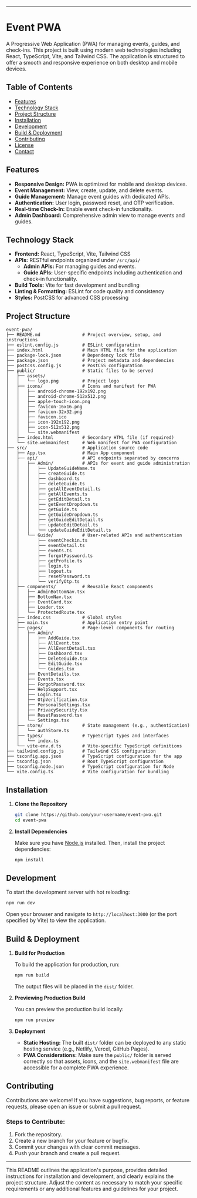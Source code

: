 
---

# Event PWA

A Progressive Web Application (PWA) for managing events, guides, and check-ins. This project is built using modern web technologies including React, TypeScript, Vite, and Tailwind CSS. The application is structured to offer a smooth and responsive experience on both desktop and mobile devices.

## Table of Contents

- [Features](#features)
- [Technology Stack](#technology-stack)
- [Project Structure](#project-structure)
- [Installation](#installation)
- [Development](#development)
- [Build & Deployment](#build--deployment)
- [Contributing](#contributing)
- [License](#license)
- [Contact](#contact)

## Features

- **Responsive Design:** PWA is optimized for mobile and desktop devices.
- **Event Management:** View, create, update, and delete events.
- **Guide Management:** Manage event guides with dedicated APIs.
- **Authentication:** User login, password reset, and OTP verification.
- **Real-time Check-In:** Enable event check-in functionality.
- **Admin Dashboard:** Comprehensive admin view to manage events and guides.

## Technology Stack

- **Frontend:** React, TypeScript, Vite, Tailwind CSS
- **APIs:** RESTful endpoints organized under `/src/api/`
  - **Admin APIs:** For managing guides and events.
  - **Guide APIs:** User-specific endpoints including authentication and check-in functionality.
- **Build Tools:** Vite for fast development and bundling
- **Linting & Formatting:** ESLint for code quality and consistency
- **Styles:** PostCSS for advanced CSS processing

## Project Structure

```
event-pwa/
├── README.md                # Project overview, setup, and instructions
├── eslint.config.js         # ESLint configuration
├── index.html               # Main HTML file for the application
├── package-lock.json        # Dependency lock file
├── package.json             # Project metadata and dependencies
├── postcss.config.js        # PostCSS configuration
├── public/                  # Static files to be served
│   ├── assets/
│   │   └── logo.png         # Project logo
│   ├── icons/               # Icons and manifest for PWA
│   │   ├── android-chrome-192x192.png
│   │   ├── android-chrome-512x512.png
│   │   ├── apple-touch-icon.png
│   │   ├── favicon-16x16.png
│   │   ├── favicon-32x32.png
│   │   ├── favicon.ico
│   │   ├── icon-192x192.png
│   │   ├── icon-512x512.png
│   │   └── site.webmanifest
│   ├── index.html           # Secondary HTML file (if required)
│   └── site.webmanifest     # Web manifest for PWA configuration
├── src/                     # Application source code
│   ├── App.tsx              # Main App component
│   ├── api/                 # API endpoints separated by concerns
│   │   ├── Admin/           # APIs for event and guide administration
│   │   │   ├── UpdateGuideName.ts
│   │   │   ├── createGuide.ts
│   │   │   ├── dashboard.ts
│   │   │   ├── deleteGuide.ts
│   │   │   ├── getAllEventDetail.ts
│   │   │   ├── getAllEvents.ts
│   │   │   ├── getEditDetail.ts
│   │   │   ├── getEventDropdown.ts
│   │   │   ├── getGuide.ts
│   │   │   ├── getGuideDropdown.ts
│   │   │   ├── getGuideEditDetail.ts
│   │   │   ├── updateEditDetail.ts
│   │   │   └── updateGuideEditDetail.ts
│   │   └── Guide/           # User-related APIs and authentication
│   │       ├── eventCheckin.ts
│   │       ├── eventDetail.ts
│   │       ├── events.ts
│   │       ├── forgotPassword.ts
│   │       ├── getProfile.ts
│   │       ├── login.ts
│   │       ├── logout.ts
│   │       ├── resetPassword.ts
│   │       └── verifyOtp.ts
│   ├── components/          # Reusable React components
│   │   ├── AdminBottomNav.tsx
│   │   ├── BottomNav.tsx
│   │   ├── EventCard.tsx
│   │   ├── Loader.tsx
│   │   └── ProtectedRoute.tsx
│   ├── index.css            # Global styles
│   ├── main.tsx             # Application entry point
│   ├── pages/               # Page-level components for routing
│   │   ├── Admin/
│   │   │   ├── AddGuide.tsx
│   │   │   ├── AllEvent.tsx
│   │   │   ├── AllEventDetail.tsx
│   │   │   ├── Dashboard.tsx
│   │   │   ├── DeleteGuide.tsx
│   │   │   ├── EditGuide.tsx
│   │   │   └── Guides.tsx
│   │   ├── EventDetails.tsx
│   │   ├── Events.tsx
│   │   ├── ForgotPassword.tsx
│   │   ├── HelpSupport.tsx
│   │   ├── Login.tsx
│   │   ├── OtpVerification.tsx
│   │   ├── PersonalSettings.tsx
│   │   ├── PrivacySecurity.tsx
│   │   ├── ResetPassword.tsx
│   │   └── Settings.tsx
│   ├── store/               # State management (e.g., authentication)
│   │   └── authStore.ts
│   ├── types/               # TypeScript types and interfaces
│   │   └── index.ts
│   └── vite-env.d.ts        # Vite-specific TypeScript definitions
├── tailwind.config.js       # Tailwind CSS configuration
├── tsconfig.app.json        # TypeScript configuration for the app
├── tsconfig.json            # Root TypeScript configuration
├── tsconfig.node.json       # TypeScript configuration for Node
└── vite.config.ts           # Vite configuration for bundling
```

## Installation

1. **Clone the Repository**

   ```bash
   git clone https://github.com/your-username/event-pwa.git
   cd event-pwa
   ```

2. **Install Dependencies**

   Make sure you have [Node.js](https://nodejs.org/) installed. Then, install the project dependencies:

   ```bash
   npm install
   ```

## Development

To start the development server with hot reloading:

```bash
npm run dev
```

Open your browser and navigate to `http://localhost:3000` (or the port specified by Vite) to view the application.

## Build & Deployment

1. **Build for Production**

   To build the application for production, run:

   ```bash
   npm run build
   ```

   The output files will be placed in the `dist/` folder.

2. **Previewing Production Build**

   You can preview the production build locally:

   ```bash
   npm run preview
   ```

3. **Deployment**

   - **Static Hosting:** The built `dist/` folder can be deployed to any static hosting service (e.g., Netlify, Vercel, GitHub Pages).
   - **PWA Considerations:** Make sure the `public/` folder is served correctly so that assets, icons, and the `site.webmanifest` file are accessible for a complete PWA experience.

## Contributing

Contributions are welcome! If you have suggestions, bug reports, or feature requests, please open an issue or submit a pull request.

### Steps to Contribute:
1. Fork the repository.
2. Create a new branch for your feature or bugfix.
3. Commit your changes with clear commit messages.
4. Push your branch and create a pull request.



---

This README outlines the application's purpose, provides detailed instructions for installation and development, and clearly explains the project structure. Adjust the content as necessary to match your specific requirements or any additional features and guidelines for your project.